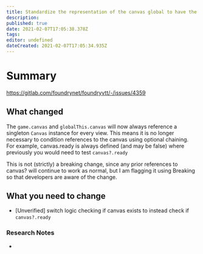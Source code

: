 ```yaml
---
title: Standardize the representation of the canvas global to have the same expected properties in cases where a canvas is used as well as in cases where no canvas is present.
description: 
published: true
date: 2021-02-07T17:05:38.378Z
tags: 
editor: undefined
dateCreated: 2021-02-07T17:05:34.935Z
---
```


# Summary
https://gitlab.com/foundrynet/foundryvtt/-/issues/4359

## What changed

The `game.canvas` and `globalThis.canvas` will now always reference a singleton `Canvas` instance for every view. This means it is no longer necessary to condition references to the canvas using optional chaining. For example, canvas.ready is always defined (and may be false) where previously you would need to test `canvas?.ready`

This is not (strictly) a breaking change, since any prior references to canvas? will continue to work as normal, but I am flagging it using Breaking so that developers are aware of the change.

## What you need to change

- [Unverified] switch logic checking if canvas exists to instead check if `canvas?.ready`

### Research Notes

- 